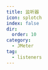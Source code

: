 ```yaml
---
title: 监听器
icon: splotch
index: false
dir:
  order: 10
category:
  - JMeter
tag:
  - listeners
---
```


<Catalog />
